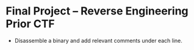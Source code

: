 # Final Project – Reverse Engineering Prior CTF
- Disassemble a binary and add relevant comments under each line.
